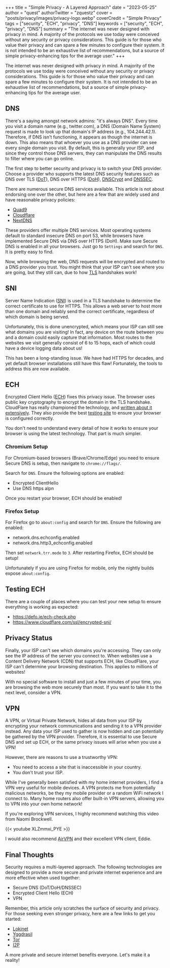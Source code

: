 +++
title = "Simple Privacy - A Layered Approach"
date = "2023-05-25"
author = "quest"
authorTwitter = "zquestz"
cover = "posts/privacy/images/privacy-logo.webp"
coverCredit = "Simple Privacy"
tags = ["security", "ECH", "privacy", "DNS"]
keywords = ["security", "ECH", "privacy", "DNS"]
summary = "The internet was never designed with privacy in mind. A majority of the protocols we use today were conceived without any security or privacy considerations. This guide is for those who value their privacy and can spare a few minutes to configure their system. It is not intended to be an exhaustive list of recommendations, but a source of simple privacy-enhancing tips for the average user."
+++

The internet was never designed with privacy in mind. A majority of the protocols we use today were conceived without any security or privacy considerations. This guide is for those who value their privacy and can spare a few minutes to configure their system. It is not intended to be an exhaustive list of recommendations, but a source of simple privacy-enhancing tips for the average user.

## DNS

There's a saying amongst network admins: "it's always DNS". Every time you visit a domain name (e.g., twitter.com), a DNS (Domain Name System) request is made to look up that domain's IP address (e.g., 104.244.42.1). Therefore, if DNS isn't functioning, it appears as though the internet is down. This also means that whoever you use as a DNS provider can see every single domain you visit. By default, this is generally your ISP, and since they control those DNS servers, they can manipulate the DNS results to filter where you can go online.

The first step to better security and privacy is to switch your DNS provider. Choose a provider who supports the latest DNS security features such as DNS over TLS ([DoT](https://en.wikipedia.org/wiki/DNS_over_TLS)), DNS over HTTPS ([DoH](https://en.wikipedia.org/wiki/DNS_over_HTTPS)), [DNSCrypt](https://www.dnscrypt.org/) and [DNSSEC](https://www.cloudflare.com/dns/dnssec/how-dnssec-works/).

There are numerous secure DNS services available. This article is not about endorsing one over the other, but here are a few that are widely used and have reasonable privacy policies:

- [Quad9](https://www.quad9.net/)
- [Cloudflare](https://1.1.1.1/)
- [NextDNS](https://nextdns.io/)

These providers offer multiple DNS services. Most operating systems default to standard insecure DNS on port 53, while browsers have implemented Secure DNS via DNS over HTTPS (DoH). Make sure Secure DNS is enabled in all your browsers. Just go to `Settings` and search for `DNS`. It is pretty easy to find.

Now, while browsing the web, DNS requests will be encrypted and routed to a DNS provider you trust. You might think that your ISP can't see where you are going, but they still can, due to how [TLS](https://en.wikipedia.org/wiki/Transport_Layer_Security) handshakes work!

## SNI

Server Name Indication ([SNI](https://www.cloudflare.com/learning/ssl/what-is-sni/)) is used in a TLS handshake to determine the correct certificate to use for HTTPS. This allows a web server to host more than one domain and reliably send the correct certificate, regardless of which domain is being served.

Unfortunately, this is done unencrypted, which means your ISP can still see what domains you are visiting! In fact, any device on the route between you and a domain could easily capture that information. Most routes to the websites we visit generally consist of 6 to 15 hops, each of which could have a device logging data about us!

This has been a long-standing issue. We have had HTTPS for decades, and yet default browser installations still have this flaw! Fortunately, the tools to address this are now available.

## ECH

Encrypted Client Hello ([ECH](https://datatracker.ietf.org/doc/draft-ietf-tls-esni/)) fixes this privacy issue. The browser uses public key cryptography to encrypt the domain in the TLS handshake. CloudFlare has really championed the technology, and [written about it extensively](https://blog.cloudflare.com/handshake-encryption-endgame-an-ech-update/). They also provide the best [testing site](https://www.cloudflare.com/ssl/encrypted-sni/) to ensure your browser is configured correctly.

You don't need to understand every detail of how it works to ensure your browser is using the latest technology. That part is much simpler.

### Chromium Setup

For Chromium-based browsers (Brave/Chrome/Edge) you need to ensure Secure DNS is setup, then navigate to `chrome://flags/`.

Search for `DNS`. Ensure the following options are enabled:

- Encrypted ClientHello
- Use DNS https alpn

Once you restart your browser, ECH should be enabled!

### Firefox Setup

For Firefox go to `about:config` and search for `DNS`. Ensure the following are enabled:

- network.dns.echconfig.enabled
- network.dns.http3_echconfig.enabled

Then set `network.trr.mode` to `3`. After restarting Firefox, ECH should be setup!

Unfortunately if you are using Firefox for mobile, only the nightly builds expose `about:config`.

## Testing ECH

There are a couple of places where you can test your new setup to ensure everything is working as expected:

- https://defo.ie/ech-check.php
- https://www.cloudflare.com/ssl/encrypted-sni/

## Privacy Status

Finally, your ISP can't see which domains you're accessing. They can only see the IP address of the server you connect to. When websites use a Content Delivery Network (CDN) that supports ECH, like CloudFlare, your ISP can't determine your browsing destination. This applies to millions of websites!

With no special software to install and just a few minutes of your time, you are browsing the web more securely than most. If you want to take it to the next level, consider a VPN.

## VPN

A VPN, or Virtual Private Network, hides all data from your ISP by encrypting your network communications and sending it to a VPN provider instead. Any data your ISP used to gather is now hidden and can potentially be gathered by the VPN provider. Therefore, it is essential to use Secure DNS and set up ECH, or the same privacy issues will arise when you use a VPN!

However, there are reasons to use a trustworthy VPN:

- You need to access a site that is inaccessible in your country.
- You don't trust your ISP.

While I've generally been satisfied with my home internet providers, I find a VPN very useful for mobile devices. A VPN protects me from potentially malicious networks, be they my mobile provider or a random WiFi network I connect to. Many home routers also offer built-in VPN servers, allowing you to VPN into your own home network!

If you're exploring VPN services, I highly recommend watching this video from Naomi Brockwell.

{{< youtube XLZmmxi_PYE >}}

I would also recommend [AirVPN](https://airvpn.org/) and their excellent VPN client, Eddie.

## Final Thoughts

Security requires a multi-layered approach. The following technologies are designed to provide a more secure and private internet experience and are more effective when used together:

- Secure DNS (DoT/DoH/DNSSEC)
- Encrypted Client Hello (ECH)
- VPN

Remember, this article only scratches the surface of security and privacy. For those seeking even stronger privacy, here are a few links to get you started:

- [Lokinet](https://lokinet.org/)
- [Yggdrasil](https://yggdrasil-network.github.io/)
- [Tor](https://www.torproject.org/index.html)
- [I2P](https://geti2p.net/)

A more private and secure internet benefits everyone. Let's make it a reality!